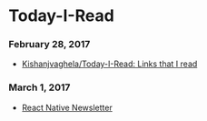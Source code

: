 # Today-I-Read

### February 28, 2017
- [Kishanjvaghela/Today-I-Read: Links that I read](https://github.com/Kishanjvaghela/Today-I-Read) 

### March 1, 2017
- [React Native Newsletter](http://reactnative.cc/) 
